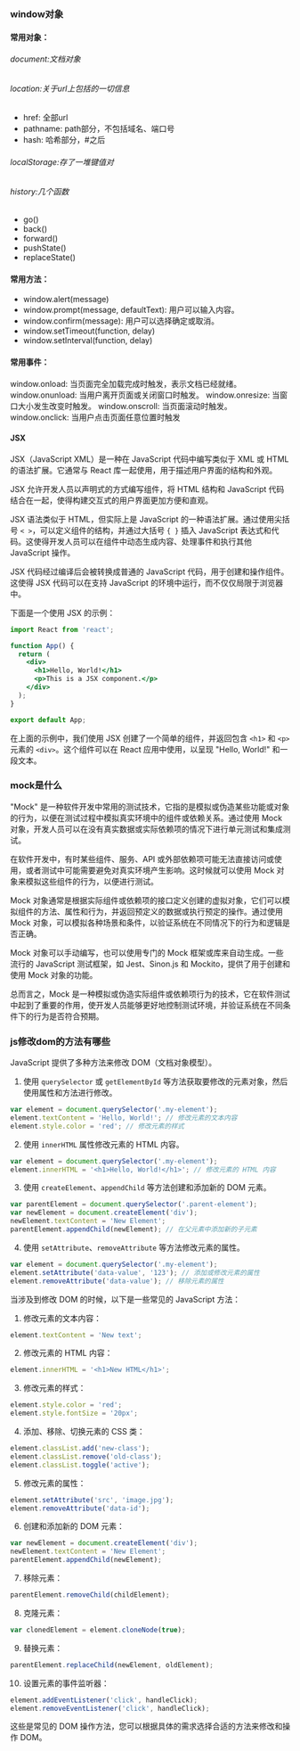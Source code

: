 ### window对象

#### 常用对象：

###### document:文档对象

###### location:关于url上包括的一切信息
- href: 全部url
- pathname: path部分，不包括域名、端口号
- hash: 哈希部分，#之后

###### localStorage:存了一堆键值对

###### history:几个函数
- go()
- back()
- forward()
- pushState()
- replaceState()

#### 常用方法：

- window.alert(message)
- window.prompt(message, defaultText): 用户可以输入内容。
- window.confirm(message): 用户可以选择确定或取消。
- window.setTimeout(function, delay)
- window.setInterval(function, delay)

#### 常用事件：

window.onload: 当页面完全加载完成时触发，表示文档已经就绪。
window.onunload: 当用户离开页面或关闭窗口时触发。
window.onresize: 当窗口大小发生改变时触发。
window.onscroll: 当页面滚动时触发。
window.onclick: 当用户点击页面任意位置时触发

#### JSX
JSX（JavaScript XML）是一种在 JavaScript 代码中编写类似于 XML 或 HTML 的语法扩展。它通常与 React 库一起使用，用于描述用户界面的结构和外观。

JSX 允许开发人员以声明式的方式编写组件，将 HTML 结构和 JavaScript 代码结合在一起，使得构建交互式的用户界面更加方便和直观。

JSX 语法类似于 HTML，但实际上是 JavaScript 的一种语法扩展。通过使用尖括号 `< >`，可以定义组件的结构，并通过大括号 `{ }` 插入 JavaScript 表达式和代码。这使得开发人员可以在组件中动态生成内容、处理事件和执行其他 JavaScript 操作。

JSX 代码经过编译后会被转换成普通的 JavaScript 代码，用于创建和操作组件。这使得 JSX 代码可以在支持 JavaScript 的环境中运行，而不仅仅局限于浏览器中。

下面是一个使用 JSX 的示例：

```jsx
import React from 'react';

function App() {
  return (
    <div>
      <h1>Hello, World!</h1>
      <p>This is a JSX component.</p>
    </div>
  );
}

export default App;
```

在上面的示例中，我们使用 JSX 创建了一个简单的组件，并返回包含 `<h1>` 和 `<p>` 元素的 `<div>`。这个组件可以在 React 应用中使用，以呈现 "Hello, World!" 和一段文本。

### mock是什么
"Mock" 是一种软件开发中常用的测试技术，它指的是模拟或伪造某些功能或对象的行为，以便在测试过程中模拟真实环境中的组件或依赖关系。通过使用 Mock 对象，开发人员可以在没有真实数据或实际依赖项的情况下进行单元测试和集成测试。

在软件开发中，有时某些组件、服务、API 或外部依赖项可能无法直接访问或使用，或者测试中可能需要避免对真实环境产生影响。这时候就可以使用 Mock 对象来模拟这些组件的行为，以便进行测试。

Mock 对象通常是根据实际组件或依赖项的接口定义创建的虚拟对象，它们可以模拟组件的方法、属性和行为，并返回预定义的数据或执行预定的操作。通过使用 Mock 对象，可以模拟各种场景和条件，以验证系统在不同情况下的行为和逻辑是否正确。

Mock 对象可以手动编写，也可以使用专门的 Mock 框架或库来自动生成。一些流行的 JavaScript 测试框架，如 Jest、Sinon.js 和 Mockito，提供了用于创建和使用 Mock 对象的功能。

总而言之，Mock 是一种模拟或伪造实际组件或依赖项行为的技术，它在软件测试中起到了重要的作用，使开发人员能够更好地控制测试环境，并验证系统在不同条件下的行为是否符合预期。

### js修改dom的方法有哪些
JavaScript 提供了多种方法来修改 DOM（文档对象模型）。

1. 使用 `querySelector` 或 `getElementById` 等方法获取要修改的元素对象，然后使用属性和方法进行修改。

```javascript
var element = document.querySelector('.my-element');
element.textContent = 'Hello, World!'; // 修改元素的文本内容
element.style.color = 'red'; // 修改元素的样式
```

2. 使用 `innerHTML` 属性修改元素的 HTML 内容。

```javascript
var element = document.querySelector('.my-element');
element.innerHTML = '<h1>Hello, World!</h1>'; // 修改元素的 HTML 内容
```

3. 使用 `createElement`、`appendChild` 等方法创建和添加新的 DOM 元素。

```javascript
var parentElement = document.querySelector('.parent-element');
var newElement = document.createElement('div');
newElement.textContent = 'New Element';
parentElement.appendChild(newElement); // 在父元素中添加新的子元素
```

4. 使用 `setAttribute`、`removeAttribute` 等方法修改元素的属性。

```javascript
var element = document.querySelector('.my-element');
element.setAttribute('data-value', '123'); // 添加或修改元素的属性
element.removeAttribute('data-value'); // 移除元素的属性
```

当涉及到修改 DOM 的时候，以下是一些常见的 JavaScript 方法：

1. 修改元素的文本内容：
```javascript
element.textContent = 'New text';
```

2. 修改元素的 HTML 内容：
```javascript
element.innerHTML = '<h1>New HTML</h1>';
```

3. 修改元素的样式：
```javascript
element.style.color = 'red';
element.style.fontSize = '20px';
```

4. 添加、移除、切换元素的 CSS 类：
```javascript
element.classList.add('new-class');
element.classList.remove('old-class');
element.classList.toggle('active');
```

5. 修改元素的属性：
```javascript
element.setAttribute('src', 'image.jpg');
element.removeAttribute('data-id');
```

6. 创建和添加新的 DOM 元素：
```javascript
var newElement = document.createElement('div');
newElement.textContent = 'New Element';
parentElement.appendChild(newElement);
```

7. 移除元素：
```javascript
parentElement.removeChild(childElement);
```

8. 克隆元素：
```javascript
var clonedElement = element.cloneNode(true);
```

9. 替换元素：
```javascript
parentElement.replaceChild(newElement, oldElement);
```

10. 设置元素的事件监听器：
```javascript
element.addEventListener('click', handleClick);
element.removeEventListener('click', handleClick);
```

这些是常见的 DOM 操作方法，您可以根据具体的需求选择合适的方法来修改和操作 DOM。